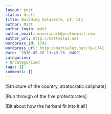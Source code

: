 ```yaml
---
layout: post
status: draft
title: Building Salazarre, pt. VII
author: Matt
author_login: matt
author_email: maserspark@protonmail.com
author_url: http://mattvelez.net
wordpress_id: 1742
wordpress_url: http://mattvelez.net/?p=1742
date: '2016-05-26 13:49:26 -0400'
categories:
- Uncategorized
tags: []
comments: []
---
```

[Structure of the country, stratocratic caliphate]

[Run through of the five protectorates]

[Bit about how the harbani fit into it all]
